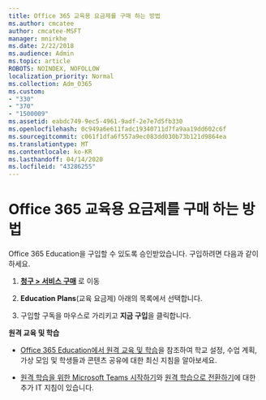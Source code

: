 ```yaml
---
title: Office 365 교육용 요금제를 구매 하는 방법
ms.author: cmcatee
author: cmcatee-MSFT
manager: mnirkhe
ms.date: 2/22/2018
ms.audience: Admin
ms.topic: article
ROBOTS: NOINDEX, NOFOLLOW
localization_priority: Normal
ms.collection: Adm_O365
ms.custom:
- "330"
- "370"
- "1500009"
ms.assetid: eabdc749-9ec5-4961-9adf-2e7e7d5fb330
ms.openlocfilehash: 0c949a6e611fadc19340711d7fa9aa19dd602c6f
ms.sourcegitcommit: c061f1dfa6f557a9ec083dd030b73b121d9864ea
ms.translationtype: MT
ms.contentlocale: ko-KR
ms.lasthandoff: 04/14/2020
ms.locfileid: "43286255"
---
```

# <a name="how-to-purchase-office-365-education-plans"></a>Office 365 교육용 요금제를 구매 하는 방법

Office 365 Education을 구입할 수 있도록 승인받았습니다.  구입하려면 다음과 같이 하세요.

1. **[청구 > 서비스 구매](https://portal.office.com/AdminPortal/Home#/catalog)** 로 이동

2. **Education Plans**(교육 요금제) 아래의 목록에서 선택합니다.

3. 구입할 구독을 마우스로 가리키고 **지금 구입**을 클릭합니다.

**원격 교육 및 학습**

- [Office 365 Education에서 원격 교육 및 학습](https://support.office.com/article/remote-teaching-and-learning-in-office-365-education-f651ccae-7b65-478b-8366-51bb884025c4)을 참조하여 학교 설정, 수업 계획, 가상 모임 및 학생들과 콘텐츠 공유에 대한 최신 지침을 알아보세요.

- [원격 학습을 위한 Microsoft Teams 시작하기](https://docs.microsoft.com/MicrosoftTeams/remote-learning-edu)와 [원격 학습으로 전환하기](https://www.microsoft.com/education/remote-learning)에 대한 추가 IT 지침이 있습니다.
